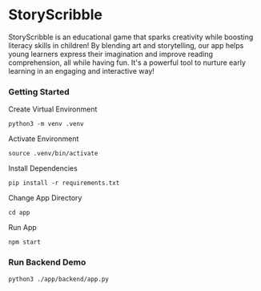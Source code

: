 # StoryScribble
StoryScribble is an educational game that sparks creativity while boosting literacy skills in children! By blending art and storytelling, our app helps young learners express their imagination and improve reading comprehension, all while having fun. It's a powerful tool to nurture early learning in an engaging and interactive way!
### Getting Started

Create Virtual Environment
```
python3 -m venv .venv
```

Activate Environment
```
source .venv/bin/activate
```

Install Dependencies
```
pip install -r requirements.txt
```

Change App Directory
```
cd app
```

Run App
```
npm start
```

### Run Backend Demo
```
python3 ./app/backend/app.py
```
